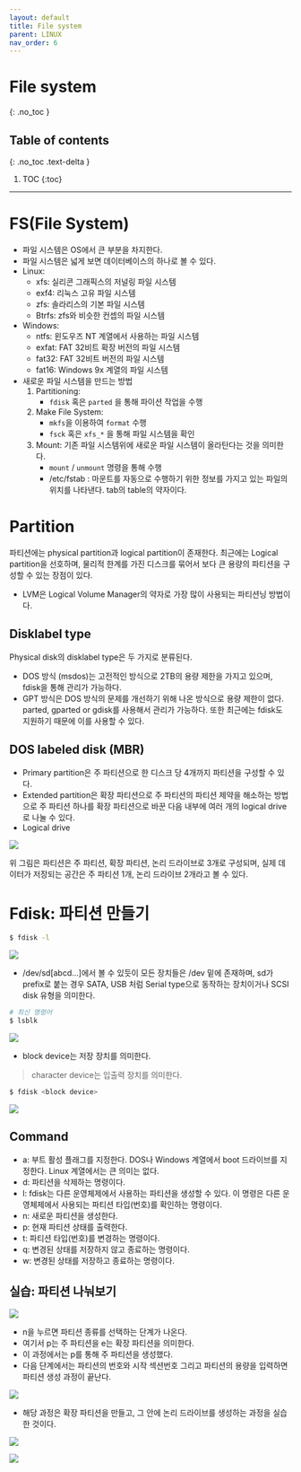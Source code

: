 ```yaml
---
layout: default
title: File system
parent: LINUX
nav_order: 6
---
```


# File system
{: .no_toc }

## Table of contents
{: .no_toc .text-delta }

1. TOC
{:toc}

---

# FS(File System)

- 파일 시스템은 OS에서 큰 부분을 차지한다.
- 파일 시스템은 넓게 보면 데이터베이스의 하나로 볼 수 있다.
- Linux:
    - xfs: 실리콘 그래픽스의 저널링 파일 시스템
    - exf4:  리눅스 고유 파일 시스템
    - zfs: 솔라리스의 기본 파일 시스템
    - Btrfs: zfs와 비슷한 컨셉의 파일 시스템
- Windows:
    - ntfs: 윈도우즈 NT 계열에서 사용하는 파일 시스템
    - exfat: FAT 32비트 확장 버전의 파일 시스템
    - fat32: FAT 32비트 버전의 파일 시스템
    - fat16: Windows 9x 계열의 파일 시스템
- 새로운 파일 시스템을 만드는 방법
    1. Partitioning: 
        - `fdisk` 혹은 `parted` 을 통해 파이션 작업을 수행
    2. Make File System: 
        - `mkfs`을 이용하여 `format` 수행
        - `fsck` 혹은 `xfs_*` 을 통해 파일 시스템을 확인
    3. Mount: 기존 파일 시스템위에 새로운 파일 시스템이 올라탄다는 것을 의미한다.
        - `mount` / `unmount` 명령을 통해 수행
        - /etc/fstab : 마운트를 자동으로 수행하기 위한 정보를 가지고 있는 파일의 위치를 나타낸다. tab의 table의 약자이다.

# Partition

파티션에는 physical partition과 logical partition이 존재한다. 최근에는 Logical partition을 선호하며, 물리적 한계를 가진 디스크를 묶어서 보다 큰 용량의 파티션을 구성할 수 있는 장점이 있다.

- LVM은 Logical Volume Manager의 약자로 가장 많이 사용되는 파티션닝 방법이다.

## Disklabel type

Physical disk의 disklabel type은 두 가지로 분류된다.

- DOS 방식 (msdos)는 고전적인 방식으로 2TB의 용량 제한을 가지고 있으며, fdisk을 통해 관리가 가능하다.
- GPT 방식은 DOS 방식의 문제를 개선하기 위해 나온 방식으로 용량 제한이 없다. parted, gparted or gdisk를 사용해서 관리가 가능하다. 또한 최근에는 fdisk도 지원하기 때문에 이를 사용할 수 있다.

## DOS labeled disk (MBR)

- Primary partition은 주 파티션으로 한 디스크 당 4개까지 파티션을 구성할 수 있다.
- Extended partition은 확장 파티션으로 주 파티션의 파티션 제약을 해소하는 방법으로 주 파티션 하나를 확장 파티션으로 바꾼 다음 내부에 여러 개의 logical drive로 나눌 수 있다.
- Logical drive

![](imgs/2023-05-14-00-10-09.png)

위 그림은 파티션은 주 파티션, 확장 파티션, 논리 드라이브로 3개로 구성되며, 실제 데이터가 저장되는 공간은 주 파티션 1개, 논리 드라이브 2개라고 볼 수 있다.

# Fdisk: 파티션 만들기

```bash
$ fdisk -l
```

![](imgs/2023-05-14-00-10-19.png)

- /dev/sd[abcd…]에서 볼 수 있듯이 모든 장치들은 /dev 밑에 존재하며, sd가 prefix로 붙는 경우 SATA, USB 처럼 Serial type으로 동작하는 장치이거나 SCSI disk 유형을 의미한다.

```bash
# 최신 명령어
$ lsblk
```

![](imgs/2023-05-14-00-10-30.png)

- block device는 저장 장치를 의미한다.

> character device는 입출력 장치를 의미한다.


```bash
$ fdisk <block device>
```

![](imgs/2023-05-14-00-10-36.png)

## Command

- a: 부트 활성 플래그를 지정한다. DOS나 Windows 계열에서 boot 드라이브를 지정한다. Linux 계열에서는 큰 의미는 없다.
- d: 파티션을 삭제하는 명령이다.
- l: fdisk는 다른 운영체제에서 사용하는 파티션을 생성할 수 있다. 이 명령은 다른 운영체제에서 사용되는 파티션 타입(번호)를 확인하는 명령이다.
- n: 새로운 파티션을 생성한다.
- p: 현재 파티션 상태를 출력한다.
- t: 파티션 타입(번호)를 변경하는 명령이다.
- q: 변경된 상태를 저장하지 않고 종료하는 명령이다.
- w: 변경된 상태를 저장하고 종료하는 명령이다.

## 실습: 파티션 나눠보기

![](imgs/2023-05-14-00-13-30.png)

- n을 누르면 파티션 종류를 선택하는 단계가 나온다.
- 여기서 p는 주 파티션을 e는 확장 파티션을 의미한다.
- 이 과정에서는 p를 통해 주 파티션을 생성했다.
- 다음 단계에서는 파티션의 번호와 시작 섹션번호 그리고 파티션의 용량을 입력하면 파티션 생성 과정이 끝난다.

![](imgs/2023-05-14-00-13-41.png)

- 해당 과정은 확장 파티션을 만들고, 그 안에 논리 드라이브를 생성하는 과정을 실습한 것이다.

![](imgs/2023-05-14-00-14-01.png)

![](imgs/2023-05-14-00-14-10.png)